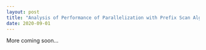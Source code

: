 ```yaml
---
layout: post
title: "Analysis of Performance of Parallelization with Prefix Scan Algorithm"
date: 2020-09-01
---
```

More coming soon...

